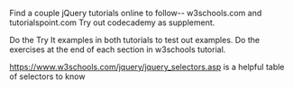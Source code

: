 Find a couple jQuery tutorials online to follow-- w3schools.com and tutorialspoint.com
Try out codecademy as supplement.

Do the Try It examples in both tutorials to test out examples.
Do the exercises at the end of each section in w3schools tutorial.

https://www.w3schools.com/jquery/jquery_selectors.asp is a helpful table of selectors to know
